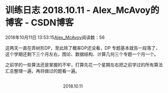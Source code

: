 # 训练日志 2018.10.11 - Alex_McAvoy的博客 - CSDN博客





2018年10月11日 13:53:15[Alex_McAvoy](https://me.csdn.net/u011815404)阅读数：56








这两天一直在弄树形DP，至此除了概率DP还没看，DP 专题基本就告一段落了，这个学期还剩下三个月左右，图论、数据结构、计算几何三个专题一个月一个。

之前学的一些算法还是掌握的不牢，打算先花一个星期左右把之前学过的所有算法汇总整理一遍，再将做过的题看一遍。

                                                                                                                                                                               2018.10.11



